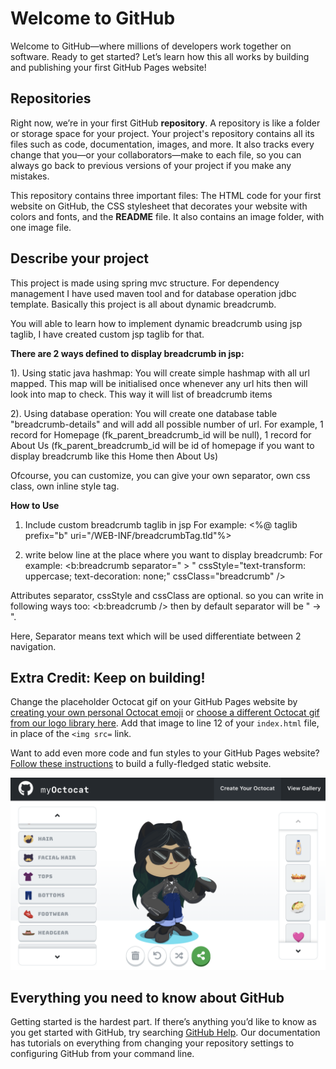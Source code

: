 # Welcome to GitHub

Welcome to GitHub—where millions of developers work together on software. Ready to get started? Let’s learn how this all works by building and publishing your first GitHub Pages website!

## Repositories

Right now, we’re in your first GitHub **repository**. A repository is like a folder or storage space for your project. Your project's repository contains all its files such as code, documentation, images, and more. It also tracks every change that you—or your collaborators—make to each file, so you can always go back to previous versions of your project if you make any mistakes.

This repository contains three important files: The HTML code for your first website on GitHub, the CSS stylesheet that decorates your website with colors and fonts, and the **README** file. It also contains an image folder, with one image file.

## Describe your project

This project is made using spring mvc structure. For dependency management I have used maven tool and for database operation jdbc template. Basically this project is all about dynamic breadcrumb.

You will able to learn how to implement dynamic breadcrumb using jsp taglib, I have created custom jsp taglib for that.

**There are 2 ways defined to display breadcrumb in jsp:**

1). Using static java hashmap: You will create simple hashmap with all url mapped. This map will be initialised once whenever any url hits then will look into map to check. This way it will list of breadcrumb items

2). Using database operation: You will create one database table "breadcrumb-details" and will add all possible number of url.
For example,
1 record for Homepage (fk_parent_breadcrumb_id will be null),
1 record for About Us (fk_parent_breadcrumb_id will be id of homepage if you want to display breadcrumb like this Home then About Us)

Ofcourse, you can customize, you can give your own separator, own css class, own inline style tag.

**How to Use**

1. Include custom breadcrumb taglib in jsp
For example: 
<%@ taglib prefix="b" uri="/WEB-INF/breadcrumbTag.tld"%>

2. write below line at the place where you want to display breadcrumb:
For example:
<b:breadcrumb separator=" > " cssStyle="text-transform: uppercase; text-decoration: none;" cssClass="breadcrumb" />

Attributes separator, cssStyle and cssClass are optional. so you can write in following ways too:
<b:breadcrumb />
then by default separator will be " -> ".

Here,
Separator means text which will be used differentiate between 2 navigation.


## Extra Credit: Keep on building!

Change the placeholder Octocat gif on your GitHub Pages website by [creating your own personal Octocat emoji](https://myoctocat.com/build-your-octocat/) or [choose a different Octocat gif from our logo library here](https://octodex.github.com/). Add that image to line 12 of your `index.html` file, in place of the `<img src=` link.

Want to add even more code and fun styles to your GitHub Pages website? [Follow these instructions](https://github.com/github/personal-website) to build a fully-fledged static website.

![octocat](./images/create-octocat.png)

## Everything you need to know about GitHub

Getting started is the hardest part. If there’s anything you’d like to know as you get started with GitHub, try searching [GitHub Help](https://help.github.com). Our documentation has tutorials on everything from changing your repository settings to configuring GitHub from your command line.
